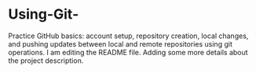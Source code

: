 # Using-Git-
Practice GitHub basics: account setup, repository creation, local changes, and pushing updates between local and remote repositories using git operations.
I am editing the README file. Adding some more details about the project description.
